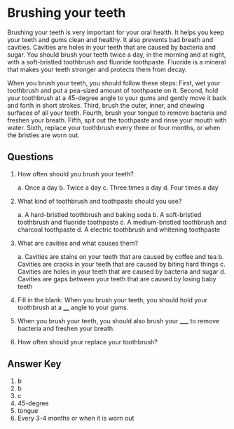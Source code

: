 # Brushing your teeth

Brushing your teeth is very important for your oral health. It helps you keep your teeth and gums clean and healthy. It also prevents bad breath and cavities. Cavities are holes in your teeth that are caused by bacteria and sugar. You should brush your teeth twice a day, in the morning and at night, with a soft-bristled toothbrush and fluoride toothpaste. Fluoride is a mineral that makes your teeth stronger and protects them from decay.

When you brush your teeth, you should follow these steps: First, wet your toothbrush and put a pea-sized amount of toothpaste on it. Second, hold your toothbrush at a 45-degree angle to your gums and gently move it back and forth in short strokes. Third, brush the outer, inner, and chewing surfaces of all your teeth. Fourth, brush your tongue to remove bacteria and freshen your breath. Fifth, spit out the toothpaste and rinse your mouth with water. Sixth, replace your toothbrush every three or four months, or when the bristles are worn out.

## Questions

1. How often should you brush your teeth?

   a. Once a day
   b. Twice a day
   c. Three times a day
   d. Four times a day

2. What kind of toothbrush and toothpaste should you use?

   a. A hard-bristled toothbrush and baking soda
   b. A soft-bristled toothbrush and fluoride toothpaste
   c. A medium-bristled toothbrush and charcoal toothpaste
   d. A electric toothbrush and whitening toothpaste

3. What are cavities and what causes them?

   a. Cavities are stains on your teeth that are caused by coffee and tea
   b. Cavities are cracks in your teeth that are caused by biting hard things
   c. Cavities are holes in your teeth that are caused by bacteria and sugar
   d. Cavities are gaps between your teeth that are caused by losing baby teeth

4. Fill in the blank: When you brush your teeth, you should hold your toothbrush at a ****\_\_**** angle to your gums.

5. When you brush your teeth, you should also brush your **\_\_\_** to remove bacteria and freshen your breath.

6. How often should your replace your toothbrush?

## Answer Key

1. b
2. b
3. c
4. 45-degree
5. tongue
6. Every 3-4 months or when it is worn out
